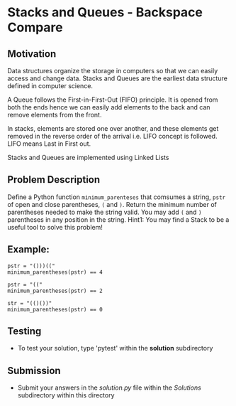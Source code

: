 # Stacks and Queues - Backspace Compare

## Motivation
Data structures organize the storage in computers so that we can easily access and change data. Stacks and Queues are the earliest data structure defined in computer science.

A Queue follows the First-in-First-Out (FIFO) principle. It is opened from both the ends hence we can easily add elements to the back and can remove elements from the front. 

In stacks, elements are stored one over another, and these elements get removed in the reverse order of the arrival i.e. LIFO concept is followed. LIFO means Last in First out.

Stacks and Queues are implemented using Linked Lists

## Problem Description
Define a Python function `minimum_parenteses` that comsumes a string, `pstr` of open and close parentheses, `(` and `)`. Return the minimum number of parentheses needed to make the string valid. You may add `(` and `)` parentheses in any position in the string.
Hint1: You may find a Stack to be a useful tool to solve this problem!

## Example:
```
pstr = "()))(("
minimum_parentheses(pstr) == 4

pstr = "(("
minimum_parentheses(pstr) == 2

str = "(()())"
minimum_parentheses(pstr) == 0
```

## Testing
* To test your solution, type 'pytest' within the **solution** subdirectory

## Submission
* Submit your answers in the *solution.py* file within the *Solutions* subdirectory within this directory